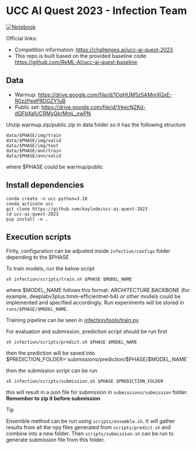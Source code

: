 # UCC AI Quest 2023 - Infection Team

[![Notebook](https://colab.research.google.com/assets/colab-badge.svg)](https://colab.research.google.com/drive/1OiTAt0y2GJjcXsYt1zs98PbiTlgV3LEn?usp=sharing)


Official links:
- Competition information: https://challenges.ai/ucc-ai-quest-2023
- This repo is built based on the provided baseline code: https://github.com/ReML-AI/ucc-ai-quest-baseline

## Data

- Warmup: https://drive.google.com/file/d/1OqHUM5z5AMmXQxE-R0zzPeePRDGZY1uB
- Public set: https://drive.google.com/file/d/1rkecNZKd-dQFbXalUCRMyQkrMmL_xwPN

Unzip warmup.zip/public.zip in data folder so it has the following structure

```
data/$PHASE/img/train
data/$PHASE/img/valid
data/$PHASE/img/test
data/$PHASE/ann/train
data/$PHASE/ann/valid
```
where $PHASE could be warmup/public

## Install dependencies
```
conda create -n ucc python=3.10
conda activate ucc
git clone https://github.com/kaylode/ucc-ai-quest-2023
cd ucc-ai-quest-2023
pip install -e .
```

## Execution scripts

Firtly, configuration can be adjusted inside `infection/configs` folder depending to the $PHASE

To train models, run the below script
```
sh infection/scripts/train.sh $PHASE $MODEL_NAME
```
where $MODEL_NAME follows this format: $ARCHITECTURE.$BACKBONE (for example, deeplabv3plus.timm-efficientnet-b4) or other models could be implemented and specified accordingly. Run experiments will be stored in `runs/$PHASE/$MODEL_NAME`.

Training pipeline can be seen in [infection/tools/train.py](./infection/tools/train.py)


For evaluation and submission, prediction script should be run first
```
sh infection/scripts/predict.sh $PHASE $MODEL_NAME
```
then the prediction will be saved into $PREDICTION_FOLDER=`submissions/prediction/$PHASE/$MODEL_NAME`

then the submission script can be run
```
sh infection/scripts/submission.sh $PHASE $PREDICTION_FOLDER
```
this will result in a json file for submission in `submissions/submission` folder. **Remember to zip it before submission**

> [!TIP]
> Ensemble method can be run using `scripts/ensemble.sh`. It will gather results from all the npy files generated from `scripts/predict.sh` and combine into a new folder. Then `scripts/submission.sh` can be run to generate submission file from this folder.